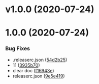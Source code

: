 # v1.0.0 (2020-07-24)



# 1.0.0 (2020-07-24)


### Bug Fixes

* .releaserc.json ([54d2b25](https://github.com/ookangzheng/codebuild-test/commit/54d2b25af6b7cf5516d00ed7f1e35ce9a4be58d2))
* 11 ([3935b70](https://github.com/ookangzheng/codebuild-test/commit/3935b704550fc4b68c6c770a2b58953928688270))
* clear doc ([f16943e](https://github.com/ookangzheng/codebuild-test/commit/f16943ee469ecac35d401200728d27835d52ada3))
* releaserc.json ([9e5e419](https://github.com/ookangzheng/codebuild-test/commit/9e5e4191a4d6ddaa43e5d0457bf3584a1009fc86))
